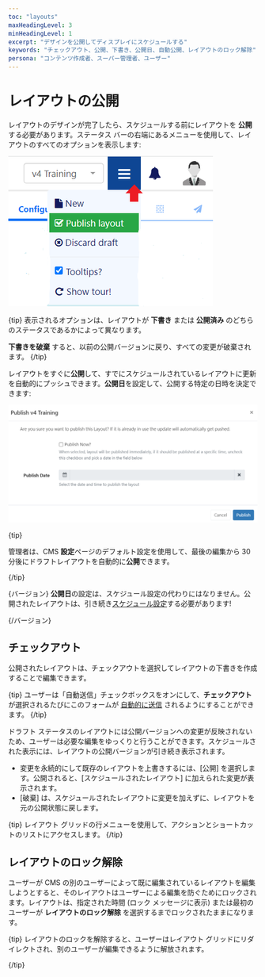 ```yaml
---
toc: "layouts"
maxHeadingLevel: 3
minHeadingLevel: 1
excerpt: "デザインを公開してディスプレイにスケジュールする"
keywords: "チェックアウト、公開、下書き、公開日、自動公開、レイアウトのロック解除"
persona: "コンテンツ作成者、スーパー管理者、ユーザー"
---
```


# レイアウトの公開

レイアウトのデザインが完了したら、スケジュールする前にレイアウトを **公開** する必要があります。ステータス バーの右端にあるメニューを使用して、レイアウトのすべてのオプションを表示します:

![公開メニュー](img/v4_layouts_publish_menu.png)

{tip}
表示されるオプションは、レイアウトが **下書き** または **公開済み** のどちらのステータスであるかによって異なります。

**下書きを破棄** すると、以前の公開バージョンに戻り、すべての変更が破棄されます。
{/tip}

レイアウトをすぐに**公開**して、すでにスケジュールされているレイアウトに更新を自動的にプッシュできます。**公開日**を設定して、公開する特定の日時を決定できます: 

![公開日](img/v4_layouts_publish_date.png)

{tip}

管理者は、CMS **設定**ページのデフォルト設定を使用して、最後の編集から 30 分後にドラフトレイアウトを自動的に**公開**できます。

{/tip}

{バージョン}
**公開日**の設定は、スケジュール設定の代わりにはなりません。公開されたレイアウトは、引き続き[スケジュール設定](scheduling_events.html)する必要があります!

{/バージョン}

## チェックアウト

公開されたレイアウトは、チェックアウトを選択してレイアウトの下書きを作成することで編集できます。

{tip}
ユーザーは「自動送信」チェックボックスをオンにして、**チェックアウト** が選択されるたびにこのフォームが [自動的に送信](tour_cms_navigation.html#content-automatic-submission-of-forms) されるようにすることができます。
{/tip}

ドラフト ステータスのレイアウトには公開バージョンへの変更が反映されないため、ユーザーは必要な編集をゆっくりと行うことができます。スケジュールされた表示には、レイアウトの公開バージョンが引き続き表示されます。

- 変更を永続的にして既存のレイアウトを上書きするには、[公開] を選択します。公開されると、[スケジュールされたレイアウト] に加えられた変更が表示されます。
- [破棄] は、スケジュールされたレイアウトに変更を加えずに、レイアウトを元の公開状態に戻します。

{tip}
レイアウト グリッドの行メニューを使用して、アクションとショートカットのリストにアクセスします。
{/tip}

## レイアウトのロック解除

ユーザーが CMS の別のユーザーによって既に編集されているレイアウトを編集しようとすると、そのレイアウトはユーザーによる編集を防ぐためにロックされます。レイアウトは、指定された時間 (ロック メッセージに表示) または最初のユーザーが **レイアウトのロック解除** を選択するまでロックされたままになります。

{tip}
レイアウトのロックを解除すると、ユーザーはレイアウト グリッドにリダイレクトされ、別のユーザーが編集できるように解放されます。

{/tip}

